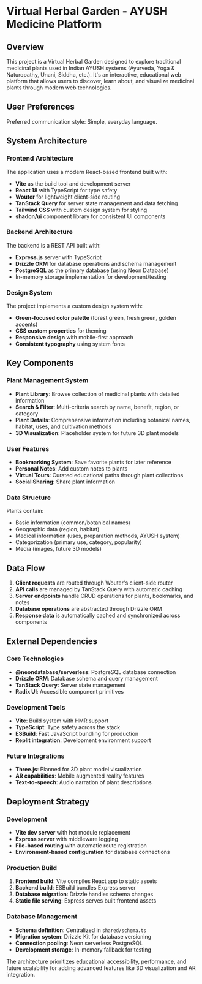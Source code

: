 # Virtual Herbal Garden - AYUSH Medicine Platform

## Overview

This project is a Virtual Herbal Garden designed to explore traditional medicinal plants used in Indian AYUSH systems (Ayurveda, Yoga & Naturopathy, Unani, Siddha, etc.). It's an interactive, educational web platform that allows users to discover, learn about, and visualize medicinal plants through modern web technologies.

## User Preferences

Preferred communication style: Simple, everyday language.

## System Architecture

### Frontend Architecture
The application uses a modern React-based frontend built with:
- **Vite** as the build tool and development server
- **React 18** with TypeScript for type safety
- **Wouter** for lightweight client-side routing
- **TanStack Query** for server state management and data fetching
- **Tailwind CSS** with custom design system for styling
- **shadcn/ui** component library for consistent UI components

### Backend Architecture
The backend is a REST API built with:
- **Express.js** server with TypeScript
- **Drizzle ORM** for database operations and schema management
- **PostgreSQL** as the primary database (using Neon Database)
- In-memory storage implementation for development/testing

### Design System
The project implements a custom design system with:
- **Green-focused color palette** (forest green, fresh green, golden accents)
- **CSS custom properties** for theming
- **Responsive design** with mobile-first approach
- **Consistent typography** using system fonts

## Key Components

### Plant Management System
- **Plant Library**: Browse collection of medicinal plants with detailed information
- **Search & Filter**: Multi-criteria search by name, benefit, region, or category
- **Plant Details**: Comprehensive information including botanical names, habitat, uses, and cultivation methods
- **3D Visualization**: Placeholder system for future 3D plant models

### User Features
- **Bookmarking System**: Save favorite plants for later reference
- **Personal Notes**: Add custom notes to plants
- **Virtual Tours**: Curated educational paths through plant collections
- **Social Sharing**: Share plant information

### Data Structure
Plants contain:
- Basic information (common/botanical names)
- Geographic data (region, habitat)
- Medical information (uses, preparation methods, AYUSH system)
- Categorization (primary use, category, popularity)
- Media (images, future 3D models)

## Data Flow

1. **Client requests** are routed through Wouter's client-side router
2. **API calls** are managed by TanStack Query with automatic caching
3. **Server endpoints** handle CRUD operations for plants, bookmarks, and notes
4. **Database operations** are abstracted through Drizzle ORM
5. **Response data** is automatically cached and synchronized across components

## External Dependencies

### Core Technologies
- **@neondatabase/serverless**: PostgreSQL database connection
- **Drizzle ORM**: Database schema and query management
- **TanStack Query**: Server state management
- **Radix UI**: Accessible component primitives

### Development Tools
- **Vite**: Build system with HMR support
- **TypeScript**: Type safety across the stack
- **ESBuild**: Fast JavaScript bundling for production
- **Replit integration**: Development environment support

### Future Integrations
- **Three.js**: Planned for 3D plant model visualization
- **AR capabilities**: Mobile augmented reality features
- **Text-to-speech**: Audio narration of plant descriptions

## Deployment Strategy

### Development
- **Vite dev server** with hot module replacement
- **Express server** with middleware logging
- **File-based routing** with automatic route registration
- **Environment-based configuration** for database connections

### Production Build
1. **Frontend build**: Vite compiles React app to static assets
2. **Backend build**: ESBuild bundles Express server
3. **Database migration**: Drizzle handles schema changes
4. **Static file serving**: Express serves built frontend assets

### Database Management
- **Schema definition**: Centralized in `shared/schema.ts`
- **Migration system**: Drizzle Kit for database versioning
- **Connection pooling**: Neon serverless PostgreSQL
- **Development storage**: In-memory fallback for testing

The architecture prioritizes educational accessibility, performance, and future scalability for adding advanced features like 3D visualization and AR integration.